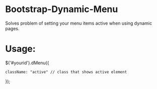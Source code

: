 # Bootstrap-Dynamic-Menu
Solves problem of setting your menu items active when using dynamic pages.

# Usage:

$('#yourid').dMenu({

    className: "active" // class that shows active element  
});
